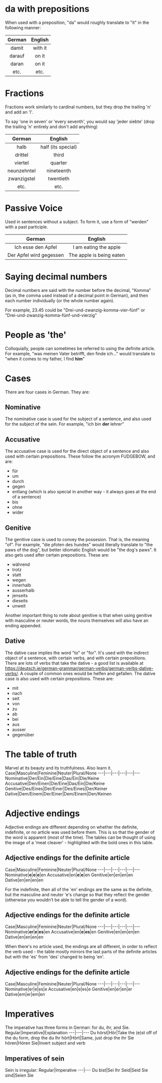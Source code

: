 # da with prepositions
When used with a preposition, "da" would roughly translate to "it" in the following manner:

German|English
:---:|:---:
damit|with it
darauf|on it
daran|on it
etc.|etc.

# Fractions
Fractions work similarly to cardinal numbers, but they drop the trailing 'n' and add an 'l'.

To say 'one in seven' or 'every seventh', you would say 'jeder siebte' (drop the trailing 'n' entirely and don't add anything)

German|English
:---:|:---:
halb|half (its special)
drittel|third
viertel|quarter
neunzehntel|nineteenth
zwanzigstel|twentieth
etc.|etc.

# Passive Voice
Used in sentences without a subject. To form it, use a form of "werden" with a past participle.

German|English
:---:|:---:
Ich esse den Apfel|I am eating the apple
Der Apfel wird gegessen|The apple is being eaten

# Saying decimal numbers
Decimal numbers are said with the number before the decimal, "Komma" (as in, the comma used instead of a decimal point in German), and then each number individually (or the whole number again).

For example, 23.45 could be "Drei-und-zwanzig-komma-vier-fünf" or "Drei-und-zwanzig-komma-fünf-und-vierzig"

# People as 'the'
Colloquially, people can sometimes be referred to using the definite article. For example, "was meinen Vater betrifft, den finde ich..." would translate to "when it comes to my father, I find **him**"

# Cases
There are four cases in German. They are:
## Nominative
The nominative case is used for the subject of a sentence, and also used for the subject of the sein. For example, "ich bin **der** lehrer"
## Accusative
The accusative case is used for the direct object of a sentence and also used with certain prepositions. These follow the acronym FUDGEBOW, and are:
 - für
 - um
 - durch
 - gegen
 - entlang (which is also special in another way - it always goes at the end of a sentence)
 - bis
 - ohne
 - wider

## Genitive
The genitive case is used to convey the possesion. That is, the meaning "of". For example, "die pfoten des hundes" would literally translate to "the paws of the dog", but better idiomatic English would be "the dog's paws". It also gets used after certain prepositions. These are:
- während
- trotz
- statt
- wegen
- innerhalb
- ausserhalb
- jenseits
- dieseits
- unweit

Another important thing to note about genitive is that when using genitive with masculine or neuter words, the nouns themselves will also have an ending appended.

## Dative
The dative case implies the word "to" or "for". It's used with the indirect object of a sentence, with certain verbs, and with certain prepositions. There are lots of verbs that take the dative - a good list is available at https://deutsch.ie/german-grammar/german-verbs/german-verbs-dative-verbs/. A couple of common ones would be helfen and gefallen. The dative case is also used with certain prepositions. These are:
 - mit
 - nach
 - seit
 - von
 - zu
 - ab
 - bei
 - aus
 - ausser
 - gegenüber

# The table of truth
Marvel at its beauty and its truthfulness. Also learn it.
Case|Masculine|Feminine|Neuter|Plural/None
---|---|---|---|---|---
Nominative|Der/Ein|Die/Eine|Das/Ein|Die/Keine
Accusative|Den/Einen|Die/Eine|Das/Ein|Die/Keine
Genitive|Des/Eines|Der/Einer|Des/Eines|Der/Keiner
Dative|Dem/Einem|Der/Einer|Dem/Einem|Den/Keinen

# Adjective endings
Adjective endings are different depending on whether the definite, indefinite, or no article was used before them. This is so that the gender of the word is apparent (most of the time). The tables can be thought of using the image of a 'meat cleaver' - highlighted with the bold ones in this table.

## Adjective endings for the definite article
Case|Masculine|Feminine|Neuter|Plural/None
---|---|---|---|---|---
Nominative|**e**|**e**|**e**|en
Accusative|en|**e**|**e**|en
Genitive|en|en|en|en
Dative|en|en|en|en

For the indefinite, then all of the 'en' endings are the same as the definite, but the masculine and neuter 'e's change so that they reflect the gender (otherwise you wouldn't be able to tell the gender of a word).

## Adjective endings for the definite article
Case|Masculine|Feminine|Neuter|Plural/None
---|---|---|---|---|---
Nominative|**er**|**e**|**es**|en
Accusative|en|**e**|**es**|en
Genitive|en|en|en|en
Dative|en|en|en|en

When there's no article used, the endings are all different, in order to reflect the verb used - the table mostly mirrors the last parts of the definite articles but with the 'es' from 'des' changed to being 'en'.

## Adjective endings for the definite article
Case|Masculine|Feminine|Neuter|Plural/None
---|---|---|---|---|---
Nominative|er|e|es|e
Accusative|en|e|es|e
Genitive|en|er|en|er
Dative|em|er|em|en

# Imperatives
The imperative has three forms in German: for du, ihr, and Sie.
Regular|Imperative|Explanation
---|---|---
Du hörst|Hör|Take the (e)st off of the du form, drop the du
Ihr hört|Hört|Same, just drop the ihr
Sie hören|Hören Sie|Invert subject and verb

## Imperatives of sein
Sein is irregular:
Regular|Imperative
---|---
Du bist|Sei
Ihr Seid|Seid
Sie sind|Seien Sie
